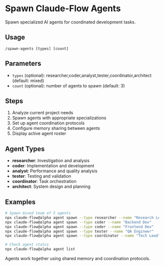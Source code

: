 # Spawn Claude-Flow Agents

Spawn specialized AI agents for coordinated development tasks.

## Usage
```
/spawn-agents [types] [count]
```

## Parameters
- `types` (optional): researcher,coder,analyst,tester,coordinator,architect (default: mixed)
- `count` (optional): number of agents to spawn (default: 3)

## Steps

1. Analyze current project needs
2. Spawn agents with appropriate specializations
3. Set up agent coordination protocols
4. Configure memory sharing between agents
5. Display active agent roster

## Agent Types
- **researcher**: Investigation and analysis
- **coder**: Implementation and development
- **analyst**: Performance and quality analysis
- **tester**: Testing and validation
- **coordinator**: Task orchestration
- **architect**: System design and planning

## Examples
```bash
# Spawn mixed team of 5 agents
npx claude-flow@alpha agent spawn --type researcher --name "Research Lead"
npx claude-flow@alpha agent spawn --type coder --name "Backend Dev"
npx claude-flow@alpha agent spawn --type coder --name "Frontend Dev"
npx claude-flow@alpha agent spawn --type tester --name "QA Engineer"
npx claude-flow@alpha agent spawn --type coordinator --name "Tech Lead"

# Check agent status
npx claude-flow@alpha agent list
```

Agents work together using shared memory and coordination protocols.